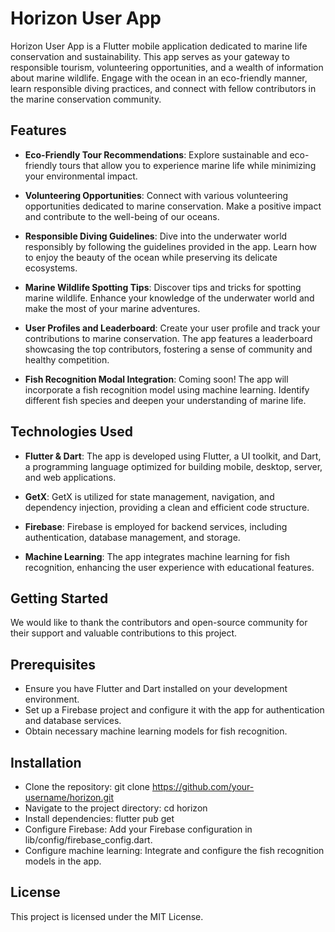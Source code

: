 
# Horizon User App

Horizon User App is a Flutter mobile application dedicated to marine life conservation and sustainability. This app serves as your gateway to responsible tourism, volunteering opportunities, and a wealth of information about marine wildlife. Engage with the ocean in an eco-friendly manner, learn responsible diving practices, and connect with fellow contributors in the marine conservation community.


## Features

- **Eco-Friendly Tour Recommendations**: Explore sustainable and eco-friendly tours that allow you to experience marine life while minimizing your environmental impact.

- **Volunteering Opportunities**: Connect with various volunteering opportunities dedicated to marine conservation. Make a positive impact and contribute to the well-being of our oceans.

- **Responsible Diving Guidelines**: Dive into the underwater world responsibly by following the guidelines provided in the app. Learn how to enjoy the beauty of the ocean while preserving its delicate ecosystems.

- **Marine Wildlife Spotting Tips**: Discover tips and tricks for spotting marine wildlife. Enhance your knowledge of the underwater world and make the most of your marine adventures.

- **User Profiles and Leaderboard**: Create your user profile and track your contributions to marine conservation. The app features a leaderboard showcasing the top contributors, fostering a sense of community and healthy competition.

- **Fish Recognition Modal Integration**: Coming soon! The app will incorporate a fish recognition model using machine learning. Identify different fish species and deepen your understanding of marine life.

## Technologies Used

- **Flutter & Dart**: The app is developed using Flutter, a UI toolkit, and Dart, a programming language optimized for building mobile, desktop, server, and web applications.

- **GetX**: GetX is utilized for state management, navigation, and dependency injection, providing a clean and efficient code structure.

- **Firebase**: Firebase is employed for backend services, including authentication, database management, and storage.

- **Machine Learning**: The app integrates machine learning for fish recognition, enhancing the user experience with educational features.


## Getting Started

We would like to thank the contributors and open-source community for their support and valuable contributions to this project.
## Prerequisites

- Ensure you have Flutter and Dart installed on your development environment.
- Set up a Firebase project and configure it with the app for authentication and database services.
- Obtain necessary machine learning models for fish recognition.

## Installation

- Clone the repository: git clone https://github.com/your-username/horizon.git
- Navigate to the project directory: cd horizon
- Install dependencies: flutter pub get
- Configure Firebase: Add your Firebase configuration in lib/config/firebase_config.dart.
- Configure machine learning: Integrate and configure the fish recognition models in the app.
## License

This project is licensed under the MIT License.

